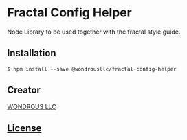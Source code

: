 # Fractal Config Helper

Node Library to be used together with the fractal style guide.

## Installation

```console
$ npm install --save @wondrousllc/fractal-config-helper
```

## Creator

[WONDROUS LLC](https://www.wearewondrous.com/)

## [License](LICENSE)